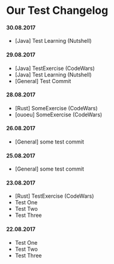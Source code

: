 # Our Test Changelog

#### 30.08.2017

* [Java] Test Learning (Nutshell)

#### 29.08.2017

* [Java] TestExercise (CodeWars)
* [Java] Test Learning (Nutshell)
* [General] Test Commit

#### 28.08.2017

* [Rust] SomeExercise (CodeWars)
* [ouoeu] SomeExercise (CodeWars)

#### 26.08.2017

* [General] some test commit

#### 25.08.2017

* [General] some test commit

#### 23.08.2017

* [Rust] TestExercise (CodeWars)
* Test One
* Test Two
* Test Three

#### 22.08.2017

* Test One
* Test Two
* Test Three
